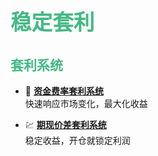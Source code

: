 # <span style="font-size: 1.2em; font-weight: bold; color: #42b983;">稳定套利</span>

## <span style="font-size: 1em; font-weight: bold; color: #42b983;">套利系统</span>

- 🚀 **[资金费率套利系统](资金费率套利系统.md)**  
  快速响应市场变化，最大化收益

- 💹 **[期现价差套利系统](期现价差套利系统.md)**  
  稳定收益，开仓就锁定利润

